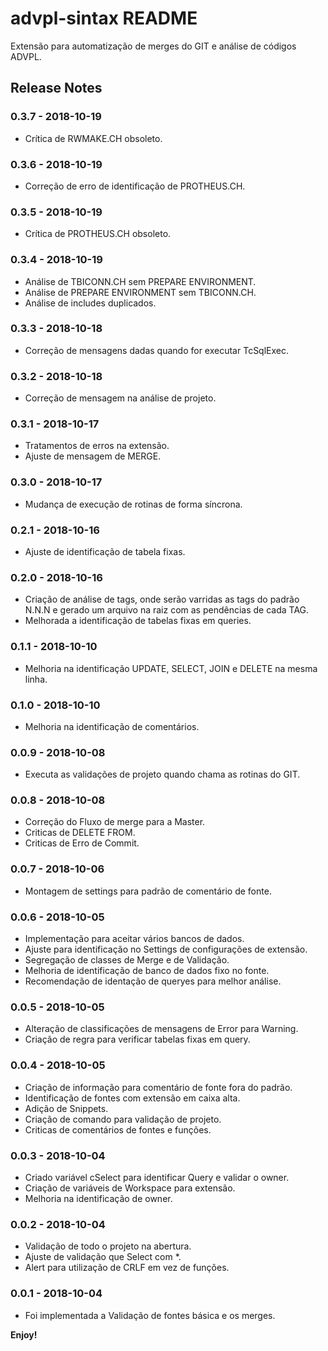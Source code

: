 # advpl-sintax README

Extensão para automatização de merges do GIT e análise de códigos ADVPL.

## Release Notes
### 0.3.7  - 2018-10-19
- Crítica de RWMAKE.CH obsoleto.

### 0.3.6  - 2018-10-19
- Correção de erro de identificação de PROTHEUS.CH.

### 0.3.5  - 2018-10-19
- Crítica de PROTHEUS.CH obsoleto.

### 0.3.4  - 2018-10-19
- Análise de TBICONN.CH sem PREPARE ENVIRONMENT.
- Análise de PREPARE ENVIRONMENT sem TBICONN.CH.
- Análise de includes duplicados.

### 0.3.3  - 2018-10-18
- Correção de mensagens dadas quando for executar TcSqlExec.

### 0.3.2  - 2018-10-18
- Correção de mensagem na análise de projeto.

### 0.3.1  - 2018-10-17
- Tratamentos de erros na extensão.
- Ajuste de mensagem de MERGE.

### 0.3.0  - 2018-10-17
- Mudança de execução de rotinas de forma síncrona.

### 0.2.1  - 2018-10-16
- Ajuste de identificação de tabela fixas.

### 0.2.0  - 2018-10-16
- Criação de análise de tags, onde serão varridas as tags do padrão N.N.N e gerado um arquivo na raiz com as pendências de cada TAG.
- Melhorada a identificação de tabelas fixas em queries.

### 0.1.1  - 2018-10-10
- Melhoria na identificação UPDATE, SELECT, JOIN e DELETE na mesma linha.

### 0.1.0  - 2018-10-10
- Melhoria na identificação de comentários.

### 0.0.9  - 2018-10-08
- Executa as validações de projeto quando chama as rotinas do GIT.

### 0.0.8  - 2018-10-08
- Correção do Fluxo de merge para a Master.
- Criticas de DELETE FROM.
- Criticas de Erro de Commit.

### 0.0.7  - 2018-10-06
- Montagem de settings para padrão de comentário de fonte.

### 0.0.6  - 2018-10-05
- Implementação para aceitar vários bancos de dados.
- Ajuste para identificação no Settings de configurações de extensão.
- Segregação de classes de Merge e de Validação.
- Melhoria de identificação de banco de dados fixo no fonte.
- Recomendação de identação de queryes para melhor análise.

### 0.0.5  - 2018-10-05
- Alteração de classificações de mensagens de Error para Warning.
- Criação de regra para verificar tabelas fixas em query.

### 0.0.4  - 2018-10-05
- Criação de informação para comentário de fonte fora do padrão.
- Identificação de fontes com extensão em caixa alta.
- Adição de Snippets.
- Criação de comando para validação de projeto.
- Criticas de comentários de fontes e funções.

### 0.0.3 - 2018-10-04
- Criado variável cSelect para identificar Query e validar o owner.
- Criação de variáveis de Workspace para extensão.
- Melhoria na identificação de owner.

### 0.0.2 - 2018-10-04
- Validação de todo o projeto na abertura.
- Ajuste de validação que Select com *.
- Alert para utilização de CRLF em vez de funções.

### 0.0.1 - 2018-10-04
- Foi implementada a Validação de fontes básica e os merges.

**Enjoy!**
